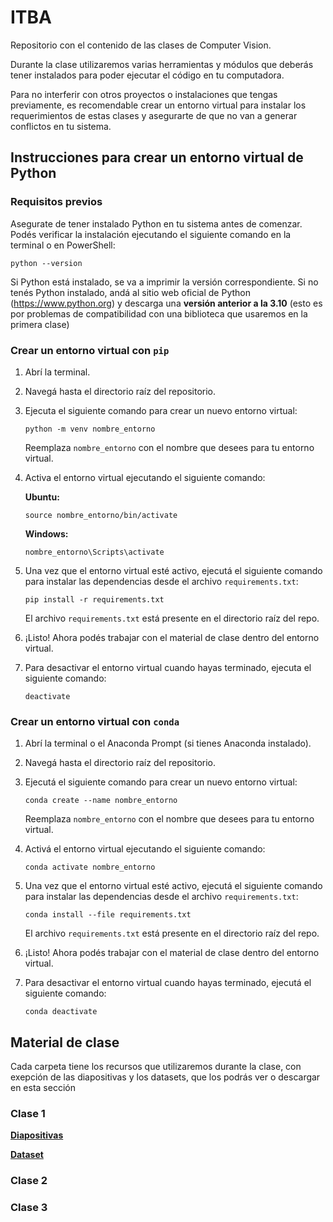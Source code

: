 # ITBA
Repositorio con el contenido de las clases de Computer Vision.

Durante la clase utilizaremos varias herramientas y módulos que deberás tener instalados para poder ejecutar el código en tu computadora.

Para no interferir con otros proyectos o instalaciones que tengas previamente, es recomendable crear un entorno virtual para instalar los requerimientos de estas clases y asegurarte de que no van a generar conflictos en tu sistema. 

## Instrucciones para crear un entorno virtual de Python

### Requisitos previos
Asegurate de tener instalado Python en tu sistema antes de comenzar. Podés verificar la instalación ejecutando el siguiente comando en la terminal o en PowerShell:

```shell
python --version
```

Si Python está instalado, se va a imprimir la versión correspondiente. Si no tenés Python instalado, andá al sitio web oficial de Python (https://www.python.org) y descarga una **versión anterior a la 3.10** (esto es por problemas de compatibilidad con una biblioteca que usaremos en la primera clase)

### Crear un entorno virtual con `pip`

1. Abrí la terminal. 
2. Navegá hasta el directorio raíz del repositorio.
3. Ejecuta el siguiente comando para crear un nuevo entorno virtual:

   ```shell
   python -m venv nombre_entorno
   ```

   Reemplaza `nombre_entorno` con el nombre que desees para tu entorno virtual.

4. Activa el entorno virtual ejecutando el siguiente comando:

   **Ubuntu:**

   ```shell
   source nombre_entorno/bin/activate
   ```

   **Windows:**

   ```shell
   nombre_entorno\Scripts\activate
   ```

5. Una vez que el entorno virtual esté activo, ejecutá el siguiente comando para instalar las dependencias desde el archivo `requirements.txt`:

   ```shell
   pip install -r requirements.txt
   ```

   El archivo `requirements.txt` está presente en el directorio raíz del repo.

6. ¡Listo! Ahora podés trabajar con el material de clase dentro del entorno virtual.

7. Para desactivar el entorno virtual cuando hayas terminado, ejecuta el siguiente comando:

   ```shell
   deactivate
   ```

### Crear un entorno virtual con `conda`

1. Abrí la terminal o el Anaconda Prompt (si tienes Anaconda instalado).
2. Navegá hasta el directorio raíz del repositorio.
3. Ejecutá el siguiente comando para crear un nuevo entorno virtual:

   ```shell
   conda create --name nombre_entorno
   ```

   Reemplaza `nombre_entorno` con el nombre que desees para tu entorno virtual.

4. Activá el entorno virtual ejecutando el siguiente comando:

   ```shell
   conda activate nombre_entorno
   ```

5. Una vez que el entorno virtual esté activo, ejecutá el siguiente comando para instalar las dependencias desde el archivo `requirements.txt`:

   ```shell
   conda install --file requirements.txt
   ```

   El archivo `requirements.txt` está presente en el directorio raíz del repo.

6. ¡Listo! Ahora podés trabajar con el material de clase dentro del entorno virtual.

7. Para desactivar el entorno virtual cuando hayas terminado, ejecutá el siguiente comando:

   ```shell
   conda deactivate
   ```

## Material de clase

Cada carpeta tiene los recursos que utilizaremos durante la clase, con exepción de las diapositivas y los datasets, que los podrás ver o descargar en esta sección

### Clase 1

**[Diapositivas](https://docs.google.com/presentation/d/e/2PACX-1vQ4gKwn4zCEuaLozUmLpcBTPn0qT6CqALiOC2uH96MG1uxu3xN2-_LqkzG4b4mp87fBf4PnBOQAU4xt/pub?start=false&loop=false&delayms=3000)** 

**[Dataset](https://www.kaggle.com/datasets/734b7bcb7ef13a045cbdd007a3c19874c2586ed0b02b4afc86126e89d00af8d2?resource=download)**

### Clase 2


### Clase 3
